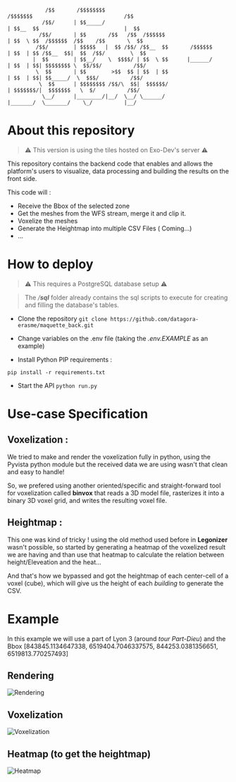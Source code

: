 
```
            /$$       /$$$$$$$$                                         /$$$$$$$                             /$$   
           /$$/      | $$_____/                                        | $$__  $$                           |  $$  
          /$$/       | $$       /$$   /$$  /$$$$$$                     | $$  \ $$  /$$$$$$  /$$    /$$       \  $$ 
         /$$/        | $$$$$   |  $$ /$$/ /$$__  $$       /$$$$$$      | $$  | $$ /$$__  $$|  $$  /$$/        \  $$
        |  $$        | $$__/    \  $$$$/ | $$  \ $$      |______/      | $$  | $$| $$$$$$$$ \  $$/$$/          /$$/
         \  $$       | $$        >$$  $$ | $$  | $$                    | $$  | $$| $$_____/  \  $$$/          /$$/ 
          \  $$      | $$$$$$$$ /$$/\  $$|  $$$$$$/                    | $$$$$$$/|  $$$$$$$   \  $/          /$$/  
           \__/      |________/|__/  \__/ \______/                     |_______/  \_______/    \_/          |__/   
```

# About this repository 
> :warning: This version is using the tiles hosted on Exo-Dev's server :warning:

This repository contains the backend code that enables and allows the platform's users to visualize, data processing and building the results on the front side.

This code will : 
* Receive the Bbox of the selected zone
* Get the meshes from the WFS stream, merge it and clip it.
* Voxelize the meshes 
* Generate the Heightmap into multiple CSV Files ( Coming...) 
* ...

# How to deploy 
> :warning: This requires a PostgreSQL database setup :warning:

> The */**sql*** folder already contains the sql scripts to execute for creating and filling the database's tables.

* Clone the repository 
`
git clone https://github.com/datagora-erasme/maquette_back.git
`

* Change variables on the .env file (taking the *.env.EXAMPLE* as an example)

* Install Python PIP requirements :

```
pip install -r requirements.txt
```

* Start the API 
`
python run.py
`
# Use-case Specification 
## Voxelization :

We tried to make and render the voxelization fully in python, using the Pyvista python module but the received data we are using wasn't that clean and easy to handle!

So, we prefered using another oriented/specific and straight-forward tool for voxelization called **binvox** that reads a 3D model file, rasterizes it into a binary 3D voxel grid, and writes the resulting voxel file.

## Heightmap :

This one was kind of tricky ! using the old method used before in **Legonizer** wasn't possible, so started by generating a heatmap of the voxelized result we are having and than use that heatmap to calculate the relation between height/Eleveation and the heat... 

And that's how we bypassed and got the heightmap of each center-cell of a voxel (cube), which will give us the height of each *building* to generate the CSV.

# Example 
In this example we will use a part of Lyon 3 (around *tour Part-Dieu*) and the Bbox [843845.1134647338, 6519404.7046337575, 844253.0381356651, 6519813.770257493]

## Rendering

![Rendering](https://i.imgur.com/mE7CjVx.png)

## Voxelization

![Voxelization](https://i.imgur.com/WvmBza7.png)

## Heatmap (to get the heightmap)

![Heatmap](https://i.imgur.com/7ioPvas.png)